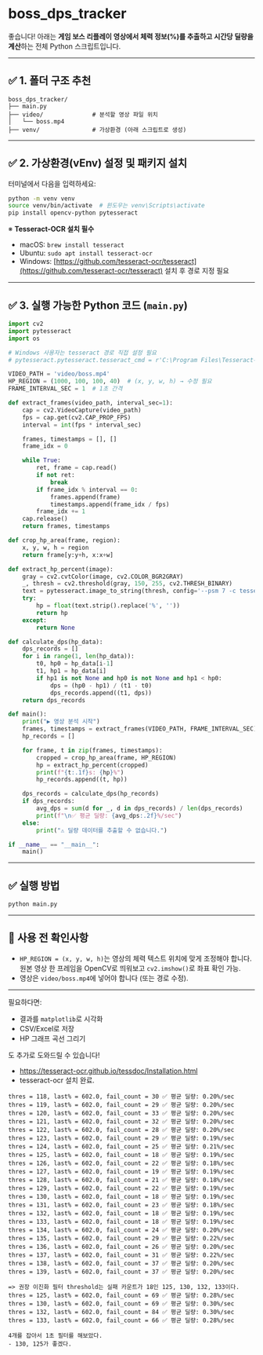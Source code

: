 # boss_dps_tracker
좋습니다! 아래는 **게임 보스 리플레이 영상에서 체력 정보(%)를 추출하고 시간당 딜량을 계산**하는 전체 Python 스크립트입니다.

---

## ✅ 1. 폴더 구조 추천

```
boss_dps_tracker/
├── main.py
├── video/              # 분석할 영상 파일 위치
│   └── boss.mp4
├── venv/               # 가상환경 (아래 스크립트로 생성)
```

---

## ✅ 2. 가상환경(vEnv) 설정 및 패키지 설치

터미널에서 다음을 입력하세요:

```bash
python -m venv venv
source venv/bin/activate  # 윈도우는 venv\Scripts\activate
pip install opencv-python pytesseract
```

※ **Tesseract-OCR 설치 필수**

* macOS: `brew install tesseract`
* Ubuntu: `sudo apt install tesseract-ocr`
* Windows: [https://github.com/tesseract-ocr/tesseract](https://github.com/tesseract-ocr/tesseract) 설치 후 경로 지정 필요

---

## ✅ 3. 실행 가능한 Python 코드 (`main.py`)

```python
import cv2
import pytesseract
import os

# Windows 사용자는 tesseract 경로 직접 설정 필요
# pytesseract.pytesseract.tesseract_cmd = r'C:\Program Files\Tesseract-OCR\tesseract.exe'

VIDEO_PATH = 'video/boss.mp4'
HP_REGION = (1000, 100, 100, 40)  # (x, y, w, h) → 수정 필요
FRAME_INTERVAL_SEC = 1  # 1초 간격

def extract_frames(video_path, interval_sec=1):
    cap = cv2.VideoCapture(video_path)
    fps = cap.get(cv2.CAP_PROP_FPS)
    interval = int(fps * interval_sec)

    frames, timestamps = [], []
    frame_idx = 0

    while True:
        ret, frame = cap.read()
        if not ret:
            break
        if frame_idx % interval == 0:
            frames.append(frame)
            timestamps.append(frame_idx / fps)
        frame_idx += 1
    cap.release()
    return frames, timestamps

def crop_hp_area(frame, region):
    x, y, w, h = region
    return frame[y:y+h, x:x+w]

def extract_hp_percent(image):
    gray = cv2.cvtColor(image, cv2.COLOR_BGR2GRAY)
    _, thresh = cv2.threshold(gray, 150, 255, cv2.THRESH_BINARY)
    text = pytesseract.image_to_string(thresh, config='--psm 7 -c tessedit_char_whitelist=0123456789.%')
    try:
        hp = float(text.strip().replace('%', ''))
        return hp
    except:
        return None

def calculate_dps(hp_data):
    dps_records = []
    for i in range(1, len(hp_data)):
        t0, hp0 = hp_data[i-1]
        t1, hp1 = hp_data[i]
        if hp1 is not None and hp0 is not None and hp1 < hp0:
            dps = (hp0 - hp1) / (t1 - t0)
            dps_records.append((t1, dps))
    return dps_records

def main():
    print("▶ 영상 분석 시작")
    frames, timestamps = extract_frames(VIDEO_PATH, FRAME_INTERVAL_SEC)
    hp_records = []

    for frame, t in zip(frames, timestamps):
        cropped = crop_hp_area(frame, HP_REGION)
        hp = extract_hp_percent(cropped)
        print(f"{t:.1f}s: {hp}%")
        hp_records.append((t, hp))

    dps_records = calculate_dps(hp_records)
    if dps_records:
        avg_dps = sum(d for _, d in dps_records) / len(dps_records)
        print(f"\n✅ 평균 딜량: {avg_dps:.2f}%/sec")
    else:
        print("⚠️ 딜량 데이터를 추출할 수 없습니다.")

if __name__ == "__main__":
    main()
```

---

## ✅ 실행 방법

```bash
python main.py
```

---

## 📌 사용 전 확인사항

* `HP_REGION = (x, y, w, h)`는 영상의 체력 텍스트 위치에 맞게 조정해야 합니다.
  원본 영상 한 프레임을 OpenCV로 띄워보고 `cv2.imshow()`로 좌표 확인 가능.
* 영상은 `video/boss.mp4`에 넣어야 합니다 (또는 경로 수정).

---

필요하다면:

* 결과를 `matplotlib`로 시각화
* CSV/Excel로 저장
* HP 그래프 곡선 그리기

도 추가로 도와드릴 수 있습니다!


- https://tesseract-ocr.github.io/tessdoc/Installation.html
- tesseract-ocr 설치 완료.



```
thres = 118, last% = 602.0, fail_count = 30 ✅ 평균 딜량: 0.20%/sec
thres = 119, last% = 602.0, fail_count = 29 ✅ 평균 딜량: 0.20%/sec
thres = 120, last% = 602.0, fail_count = 33 ✅ 평균 딜량: 0.20%/sec
thres = 121, last% = 602.0, fail_count = 32 ✅ 평균 딜량: 0.20%/sec
thres = 122, last% = 602.0, fail_count = 28 ✅ 평균 딜량: 0.20%/sec
thres = 123, last% = 602.0, fail_count = 29 ✅ 평균 딜량: 0.19%/sec
thres = 124, last% = 602.0, fail_count = 25 ✅ 평균 딜량: 0.21%/sec
thres = 125, last% = 602.0, fail_count = 18 ✅ 평균 딜량: 0.19%/sec
thres = 126, last% = 602.0, fail_count = 22 ✅ 평균 딜량: 0.18%/sec
thres = 127, last% = 602.0, fail_count = 19 ✅ 평균 딜량: 0.19%/sec
thres = 128, last% = 602.0, fail_count = 21 ✅ 평균 딜량: 0.18%/sec
thres = 129, last% = 602.0, fail_count = 22 ✅ 평균 딜량: 0.19%/sec
thres = 130, last% = 602.0, fail_count = 18 ✅ 평균 딜량: 0.19%/sec
thres = 131, last% = 602.0, fail_count = 23 ✅ 평균 딜량: 0.18%/sec
thres = 132, last% = 602.0, fail_count = 18 ✅ 평균 딜량: 0.19%/sec
thres = 133, last% = 602.0, fail_count = 18 ✅ 평균 딜량: 0.19%/sec
thres = 134, last% = 602.0, fail_count = 24 ✅ 평균 딜량: 0.20%/sec
thres = 135, last% = 602.0, fail_count = 29 ✅ 평균 딜량: 0.22%/sec
thres = 136, last% = 602.0, fail_count = 26 ✅ 평균 딜량: 0.20%/sec
thres = 137, last% = 602.0, fail_count = 31 ✅ 평균 딜량: 0.22%/sec
thres = 138, last% = 602.0, fail_count = 37 ✅ 평균 딜량: 0.20%/sec
thres = 139, last% = 602.0, fail_count = 37 ✅ 평균 딜량: 0.20%/sec

=> 권장 이진화 필터 threshold는 실패 카운트가 18인 125, 130, 132, 133이다.
thres = 125, last% = 602.0, fail_count = 69 ✅ 평균 딜량: 0.28%/sec
thres = 130, last% = 602.0, fail_count = 69 ✅ 평균 딜량: 0.30%/sec
thres = 132, last% = 602.0, fail_count = 84 ✅ 평균 딜량: 0.30%/sec
thres = 133, last% = 602.0, fail_count = 66 ✅ 평균 딜량: 0.28%/sec

4개를 잡아서 1초 필터를 해보았다.
- 130, 125가 좋겠다.
```